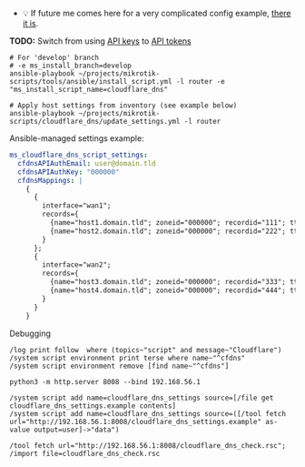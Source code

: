 * :bulb: If future me comes here for a very complicated config example, [there it is](https://github.com/cheretbe/notes/blob/master/mikrotik/README.md#complicated-config-example).

**TODO:** Switch from using [API keys](https://developers.cloudflare.com/fundamentals/api/get-started/keys/) to [API tokens](https://developers.cloudflare.com/fundamentals/api/get-started/create-token/)


```shell
# For 'develop' branch
# -e ms_install_branch=develop
ansible-playbook ~/projects/mikrotik-scripts/tools/ansible/install_script.yml -l router -e "ms_install_script_name=cloudflare_dns"

# Apply host settings from inventory (see example below)
ansible-playbook ~/projects/mikrotik-scripts/cloudflare_dns/update_settings.yml -l router
```

Ansible-managed settings example:
```yaml
ms_cloudflare_dns_script_settings:
  cfdnsAPIAuthEmail: user@domain.tld
  cfdnsAPIAuthKey: "000000"
  cfdnsMappings: |
    {
      {
        interface="wan1";
        records={
          {name="host1.domain.tld"; zoneid="000000"; recordid="111"; ttl=60};
          {name="host2.domain.tld"; zoneid="000000"; recordid="222"; ttl=60}
        }
      };
      {
        interface="wan2";
        records={
          {name="host3.domain.tld"; zoneid="000000"; recordid="333"; ttl=60};
          {name="host4.domain.tld"; zoneid="000000"; recordid="444"; ttl=60}
        }
      }
    }
```

Debugging
```
/log print follow  where (topics~"script" and message~"Cloudflare")
/system script environment print terse where name~"^cfdns"
/system script environment remove [find name~"^cfdns"]

python3 -m http.server 8008 --bind 192.168.56.1

/system script add name=cloudflare_dns_settings source=[/file get cloudflare_dns_settings.example contents]
/system script add name=cloudflare_dns_settings source=([/tool fetch url="http://192.168.56.1:8008/cloudflare_dns_settings.example" as-value output=user]->"data")

/tool fetch url="http://192.168.56.1:8008/cloudflare_dns_check.rsc"; /import file=cloudflare_dns_check.rsc
```

